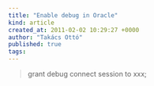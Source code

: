 ```yaml
---
title: "Enable debug in Oracle"
kind: article
created_at: 2011-02-02 10:29:27 +0000
author: "Takács Ottó"
published: true
tags: 
---
```

> grant debug connect session to xxx;
